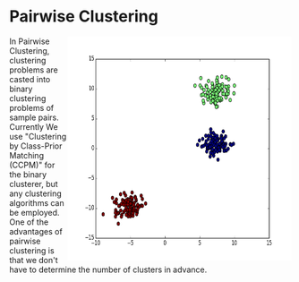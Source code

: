 Pairwise Clustering
===================

<img src="https://github.com/nkt1546789/Pairwise-Clustering/blob/master/blobs_by_pairwise_clustering.png" align="right" height="400" width="400" >

In Pairwise Clustering, clustering problems are casted into binary clustering problems of sample pairs.
Currently We use "Clustering by Class-Prior Matching (CCPM)" for the binary clusterer, but any clustering algorithms can be employed.
One of the advantages of pairwise clustering is that we don't have to determine the number of clusters in advance.

